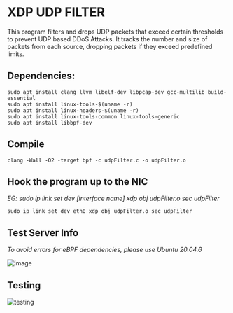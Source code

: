 # XDP UDP FILTER

This program filters and drops UDP packets that exceed certain thresholds to prevent UDP based DDoS Attacks. It tracks the number and size of packets from each source, dropping packets if they exceed predefined limits.

## Dependencies:
```
sudo apt install clang llvm libelf-dev libpcap-dev gcc-multilib build-essential
sudo apt install linux-tools-$(uname -r)
sudo apt install linux-headers-$(uname -r)
sudo apt install linux-tools-common linux-tools-generic
sudo apt install libbpf-dev
```

## Compile
```
clang -Wall -O2 -target bpf -c udpFilter.c -o udpFilter.o
```

## Hook the program up to the NIC

*EG: sudo ip link set dev [interface name] xdp obj udpFilter.o sec udpFilter*

```
sudo ip link set dev eth0 xdp obj udpFilter.o sec udpFilter
```


## Test Server Info
*To avoid errors for eBPF dependencies, please use Ubuntu 20.04.6*

![image](https://github.com/user-attachments/assets/e5a569b8-bd1c-4105-b1da-dd66b954d0b6)


## Testing
![testing]([https://imgur.com/a/ZZ283nm](https://imgur.com/a/ZZ283nm))

 



